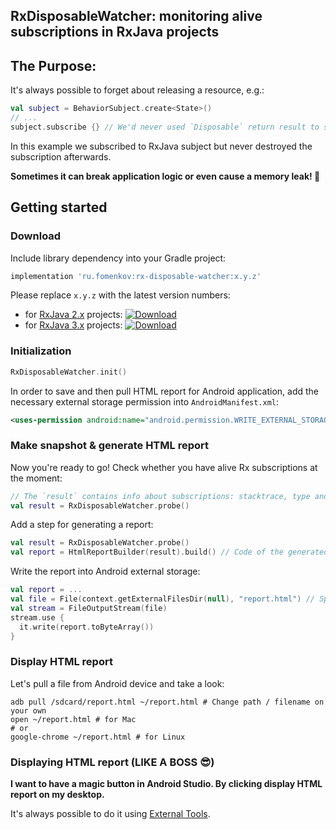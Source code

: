 ## RxDisposableWatcher: monitoring alive subscriptions in RxJava projects
## The Purpose:
It's always possible to forget about releasing a resource, e.g.:
```kotlin
val subject = BehaviorSubject.create<State>()
// ...
subject.subscribe {} // We'd never used `Disposable` return result to stop receiving items
```
In this example we subscribed to RxJava subject but never destroyed the subscription afterwards.

**Sometimes it can break application logic or even cause a memory leak! 💩**

## Getting started
### Download
Include library dependency into your Gradle project:
```groovy
implementation 'ru.fomenkov:rx-disposable-watcher:x.y.z'
```
Please replace `x.y.z` with the latest version numbers:
- for [RxJava 2.x](https://github.com/ReactiveX/RxJava/tree/2.x) projects:
[ ![Download](https://api.bintray.com/packages/andreyfomenkov/maven/rx-disposable-watcher/images/download.svg?version=1.0.0) ](https://bintray.com/andreyfomenkov/maven/rx-disposable-watcher/1.0.0/link)
- for [RxJava 3.x](https://github.com/ReactiveX/RxJava/tree/3.x) projects:
[ ![Download](https://api.bintray.com/packages/andreyfomenkov/maven/rx-disposable-watcher/images/download.svg?version=1.0.0) ](https://bintray.com/andreyfomenkov/maven/rx-disposable-watcher/1.0.0/link)

### Initialization
```kotlin
RxDisposableWatcher.init()
```
In order to save and then pull HTML report for Android application, add the necessary external storage permission into `AndroidManifest.xml`:
```xml
<uses-permission android:name="android.permission.WRITE_EXTERNAL_STORAGE" />
```

### Make snapshot & generate HTML report
Now you're ready to go! Check whether you have alive Rx subscriptions at the moment:
```kotlin
// The `result` contains info about subscriptions: stacktrace, type and number of entries
val result = RxDisposableWatcher.probe()
```
Add a step for generating a report:
```kotlin
val result = RxDisposableWatcher.probe()
val report = HtmlReportBuilder(result).build() // Code of the generated HMTL report
```
Write the report into Android external storage:
```kotlin
val report = ...
val file = File(context.getExternalFilesDir(null), "report.html") // Specify filename
val stream = FileOutputStream(file)
stream.use {
  it.write(report.toByteArray())
}
```

### Display HTML report
Let's pull a file from Android device and take a look:
```shell
adb pull /sdcard/report.html ~/report.html # Change path / filename on your own
open ~/report.html # for Mac
# or
google-chrome ~/report.html # for Linux
```

### Displaying HTML report (LIKE A BOSS 😎)
**I want to have a magic button in Android Studio. By clicking display HTML report on my desktop.**

It's always possible to do it using [External Tools](https://www.jetbrains.com/help/idea/settings-tools-external-tools.html).
